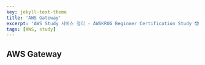 ```yaml
---
key: jekyll-text-theme
title: 'AWS Gateway'
excerpt: 'AWS Study 서비스 정리 - AWSKRUG Beginner Certification Study 😎'
tags: [AWS, study] 
---
```


## AWS Gateway


